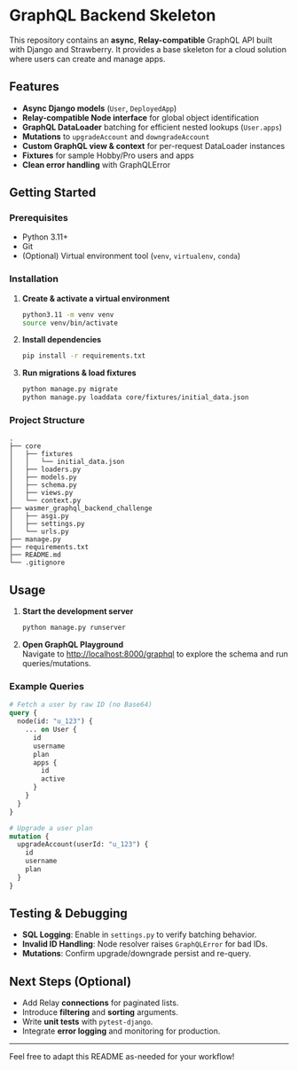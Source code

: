 
# GraphQL Backend Skeleton

This repository contains an **async**, **Relay-compatible** GraphQL API built with Django and Strawberry. It provides a base skeleton for a cloud solution where users can create and manage apps.

## Features

- **Async Django models** (`User`, `DeployedApp`)
- **Relay-compatible Node interface** for global object identification
- **GraphQL DataLoader** batching for efficient nested lookups (`User.apps`)
- **Mutations** to `upgradeAccount` and `downgradeAccount`
- **Custom GraphQL view & context** for per-request DataLoader instances
- **Fixtures** for sample Hobby/Pro users and apps
- **Clean error handling** with GraphQLError

## Getting Started

### Prerequisites

- Python 3.11+
- Git
- (Optional) Virtual environment tool (`venv`, `virtualenv`, `conda`)

### Installation

1. **Create & activate a virtual environment**  
   ```bash
   python3.11 -m venv venv
   source venv/bin/activate
   ```

2. **Install dependencies**  
   ```bash
   pip install -r requirements.txt
   ```

3. **Run migrations & load fixtures**  
   ```bash
   python manage.py migrate
   python manage.py loaddata core/fixtures/initial_data.json
   ```

### Project Structure

```
.
├── core
│   ├── fixtures
│   │   └── initial_data.json
│   ├── loaders.py
│   ├── models.py
│   ├── schema.py
│   ├── views.py
│   └── context.py
├── wasmer_graphql_backend_challenge
│   ├── asgi.py
│   ├── settings.py
│   └── urls.py
├── manage.py
├── requirements.txt
├── README.md
└── .gitignore
```

## Usage

1. **Start the development server**  
   ```bash
   python manage.py runserver
   ```

2. **Open GraphQL Playground**  
   Navigate to [http://localhost:8000/graphql](http://localhost:8000/graphql) to explore the schema and run queries/mutations.

### Example Queries

```graphql
# Fetch a user by raw ID (no Base64)
query {
  node(id: "u_123") {
    ... on User {
      id
      username
      plan
      apps {
        id
        active
      }
    }
  }
}
```

```graphql
# Upgrade a user plan
mutation {
  upgradeAccount(userId: "u_123") {
    id
    username
    plan
  }
}
```

## Testing & Debugging

- **SQL Logging**: Enable in `settings.py` to verify batching behavior.
- **Invalid ID Handling**: Node resolver raises `GraphQLError` for bad IDs.
- **Mutations**: Confirm upgrade/downgrade persist and re-query.

## Next Steps (Optional)

- Add Relay **connections** for paginated lists.
- Introduce **filtering** and **sorting** arguments.
- Write **unit tests** with `pytest-django`.
- Integrate **error logging** and monitoring for production.

---

Feel free to adapt this README as-needed for your workflow!
